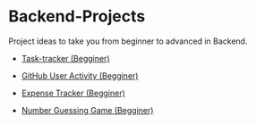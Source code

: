 # Backend-Projects
Project ideas to take you from beginner to advanced in Backend.

- [Task-tracker (Begginer)](https://roadmap.sh/projects/task-tracker)

- [GitHub User Activity (Begginer)](https://roadmap.sh/projects/github-user-activity)

- [Expense Tracker (Begginer)](https://roadmap.sh/projects/expense-tracker)

- [Number Guessing Game (Begginer)](https://roadmap.sh/projects/number-guessing-game)
